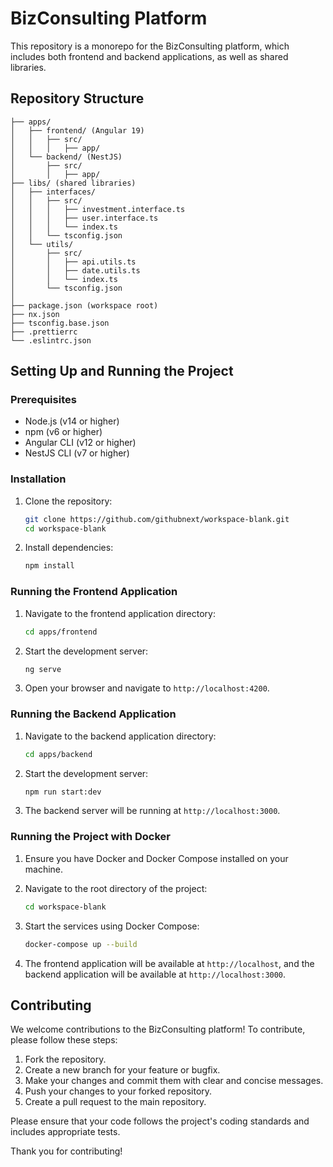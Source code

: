 # BizConsulting Platform

This repository is a monorepo for the BizConsulting platform, which includes both frontend and backend applications, as well as shared libraries.

## Repository Structure

```
├── apps/
│   ├── frontend/ (Angular 19)
│   │   ├── src/
│   │   │   ├── app/
│   └── backend/ (NestJS)
│       ├── src/
│       │   ├── app/
├── libs/ (shared libraries)
│   ├── interfaces/
│   │   ├── src/
│   │   │   ├── investment.interface.ts
│   │   │   ├── user.interface.ts
│   │   │   └── index.ts
│   │   └── tsconfig.json
│   └── utils/
│       ├── src/
│       │   ├── api.utils.ts
│       │   ├── date.utils.ts
│       │   └── index.ts
│       └── tsconfig.json
│
├── package.json (workspace root)
├── nx.json
├── tsconfig.base.json
├── .prettierrc
└── .eslintrc.json
```

## Setting Up and Running the Project

### Prerequisites

- Node.js (v14 or higher)
- npm (v6 or higher)
- Angular CLI (v12 or higher)
- NestJS CLI (v7 or higher)

### Installation

1. Clone the repository:
   ```sh
   git clone https://github.com/githubnext/workspace-blank.git
   cd workspace-blank
   ```

2. Install dependencies:
   ```sh
   npm install
   ```

### Running the Frontend Application

1. Navigate to the frontend application directory:
   ```sh
   cd apps/frontend
   ```

2. Start the development server:
   ```sh
   ng serve
   ```

3. Open your browser and navigate to `http://localhost:4200`.

### Running the Backend Application

1. Navigate to the backend application directory:
   ```sh
   cd apps/backend
   ```

2. Start the development server:
   ```sh
   npm run start:dev
   ```

3. The backend server will be running at `http://localhost:3000`.

### Running the Project with Docker

1. Ensure you have Docker and Docker Compose installed on your machine.

2. Navigate to the root directory of the project:
   ```sh
   cd workspace-blank
   ```

3. Start the services using Docker Compose:
   ```sh
   docker-compose up --build
   ```

4. The frontend application will be available at `http://localhost`, and the backend application will be available at `http://localhost:3000`.

## Contributing

We welcome contributions to the BizConsulting platform! To contribute, please follow these steps:

1. Fork the repository.
2. Create a new branch for your feature or bugfix.
3. Make your changes and commit them with clear and concise messages.
4. Push your changes to your forked repository.
5. Create a pull request to the main repository.

Please ensure that your code follows the project's coding standards and includes appropriate tests.

Thank you for contributing!

